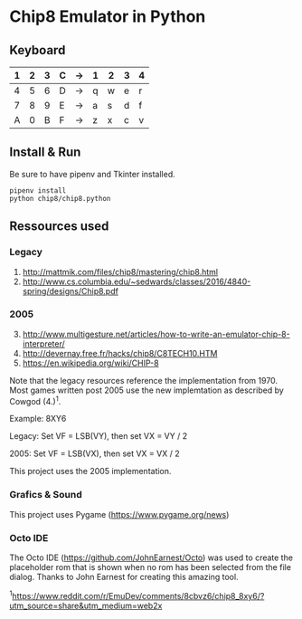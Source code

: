 # Chip8 Emulator in Python

## Keyboard

| 1 | 2 | 3 | C | → | 1 | 2 | 3 | 4 |
|---|---|---|---|----|---|---|---|---|
| 4 | 5 | 6 | D | → | q | w | e | r |
| 7 | 8 | 9 | E | → | a | s | d | f |
| A | 0 | B | F | → | z | x | c | v |

## Install & Run
Be sure to have pipenv and Tkinter installed.

```
pipenv install
python chip8/chip8.python
```

## Ressources used
### Legacy
1. http://mattmik.com/files/chip8/mastering/chip8.html
2. http://www.cs.columbia.edu/~sedwards/classes/2016/4840-spring/designs/Chip8.pdf

### 2005
3. http://www.multigesture.net/articles/how-to-write-an-emulator-chip-8-interpreter/
4. http://devernay.free.fr/hacks/chip8/C8TECH10.HTM
5. https://en.wikipedia.org/wiki/CHIP-8

Note that the legacy resources reference the implementation from 1970. Most games written post 2005 use the new implemtation as described by Cowgod (4.)<sup>1</sup>.

Example: 8XY6

Legacy: Set VF = LSB(VY), then set VX = VY / 2

2005: Set VF = LSB(VX), then set VX = VX / 2

This project uses the 2005 implementation.

### Grafics & Sound
This project uses Pygame (https://www.pygame.org/news) 

### Octo IDE
The Octo IDE (https://github.com/JohnEarnest/Octo) was used to create the placeholder rom that is shown when no rom has been selected from the file dialog. Thanks to John Earnest for creating this amazing tool.


<sup>1</sup>https://www.reddit.com/r/EmuDev/comments/8cbvz6/chip8_8xy6/?utm_source=share&utm_medium=web2x